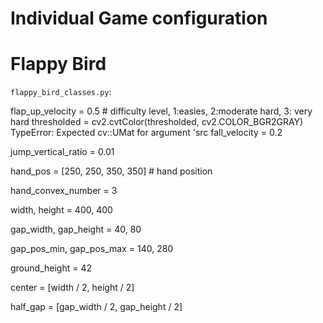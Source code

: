 ﻿# Individual Game configuration

Flappy Bird
=============
`flappy_bird_classes.py`:

flap_up_velocity = 0.5  # difficulty level, 1:easies, 2:moderate hard, 3: very hard
thresholded = cv2.cvtColor(thresholded, cv2.COLOR_BGR2GRAY)
TypeError: Expected cv::UMat for argument 'src
fall_velocity = 0.2

jump_vertical_ratio = 0.01

hand_pos = [250, 250, 350, 350]  # hand position

hand_convex_number = 3


width, height = 400, 400

gap_width, gap_height = 40, 80

gap_pos_min, gap_pos_max = 140, 280

ground_height = 42

center = [width / 2, height / 2]

half_gap = [gap_width / 2, gap_height / 2]
